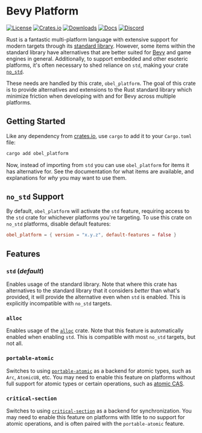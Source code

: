 # Bevy Platform

[![License](https://img.shields.io/badge/license-MIT%2FApache-blue.svg)](https://github.com/ntakulatech/nita_obel#license)
[![Crates.io](https://img.shields.io/crates/v/obel_platform.svg)](https://crates.io/crates/obel_platform)
[![Downloads](https://img.shields.io/crates/d/obel_platform.svg)](https://crates.io/crates/obel_platform)
[![Docs](https://docs.rs/obel_platform/badge.svg)](https://docs.rs/obel_platform/latest/obel_platform/)
[![Discord](https://img.shields.io/discord/691052431525675048.svg?label=&logo=discord&logoColor=ffffff&color=7389D8&labelColor=6A7EC2)](https://discord.gg/bevy)

Rust is a fantastic multi-platform language with extensive support for modern targets through its [standard library](https://doc.rust-lang.org/stable/std/).
However, some items within the standard library have alternatives that are better suited for [Bevy](https://crates.io/crates/bevy) and game engines in general.
Additionally, to support embedded and other esoteric platforms, it's often necessary to shed reliance on `std`, making your crate [`no_std`](https://docs.rust-embedded.org/book/intro/no-std.html).

These needs are handled by this crate, `obel_platform`.
The goal of this crate is to provide alternatives and extensions to the Rust standard library which minimize friction when developing with and for Bevy across multiple platforms.

## Getting Started

Like any dependency from [crates.io](https://crates.io/), use `cargo` to add it to your `Cargo.toml` file:

```sh
cargo add obel_platform
```

Now, instead of importing from `std` you can use `obel_platform` for items it has alternative for.
See the documentation for what items are available, and explanations for _why_ you may want to use them.

## `no_std` Support

By default, `obel_platform` will activate the `std` feature, requiring access to the `std` crate for whichever platforms you're targeting.
To use this crate on `no_std` platforms, disable default features:

```toml
obel_platform = { version = "x.y.z", default-features = false }
```

## Features

### `std` (_default_)

Enables usage of the standard library. Note that where this crate has alternatives to the standard library that it considers _better_ than what's provided, it will provide the alternative even when `std` is enabled.
This is explicitly incompatible with `no_std` targets.

### `alloc`

Enables usage of the [`alloc`](https://doc.rust-lang.org/stable/alloc/) crate. Note that this feature is automatically enabled when enabling `std`.
This is compatible with most `no_std` targets, but not all.

### `portable-atomic`

Switches to using [`portable-atomic`](https://docs.rs/portable-atomic/latest/portable_atomic/) as a backend for atomic types, such as `Arc`, `AtomicU8`, etc.
You may need to enable this feature on platforms without full support for atomic types or certain operations, such as [atomic CAS](https://en.wikipedia.org/wiki/Compare-and-swap).

### `critical-section`

Switches to using [`critical-section`](https://docs.rs/critical-section/latest/critical_section/) as a backend for synchronization.
You may need to enable this feature on platforms with little to no support for atomic operations, and is often paired with the `portable-atomic` feature.
